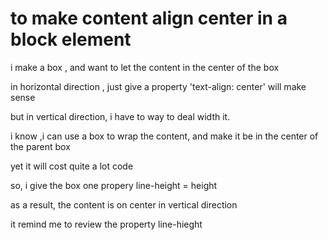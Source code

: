 # to make content align center in a block element

i make a box , and want to let the content in the center of the box         

in horizontal direction , just give a property 'text-align: center' will make sense        

but in vertical direction, i have to way to deal width it.        

i know ,i can use a box to wrap the content, and make it be in the center of the parent box       

yet it will cost quite a lot code        

so, i give the box one propery line-height = height        

as a result, the content is on center in vertical direction       

it remind me to review the property line-hieght        

